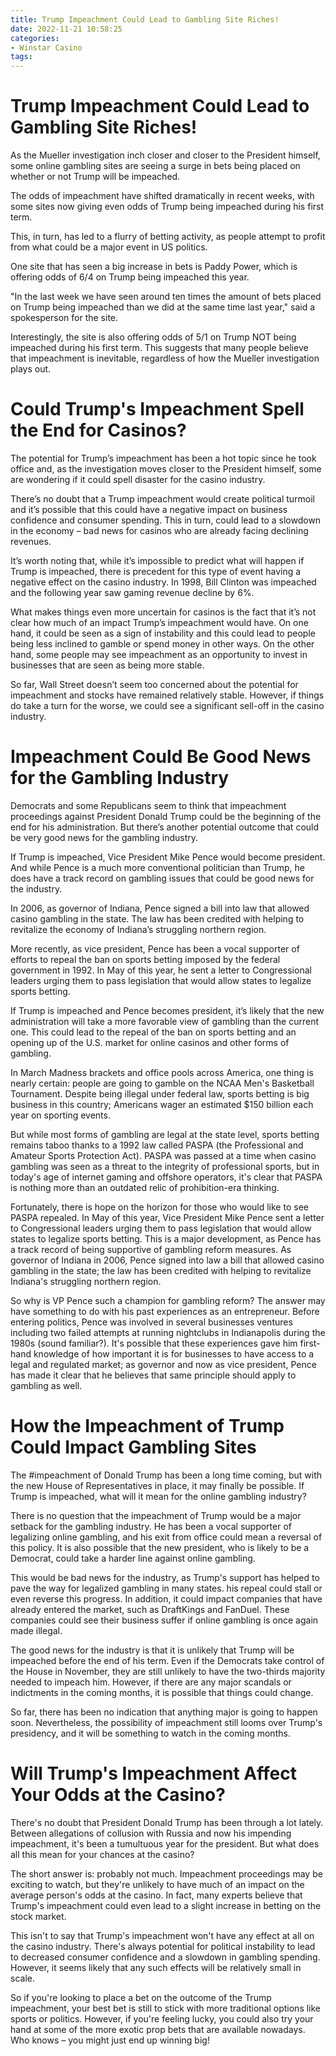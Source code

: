 ```yaml
---
title: Trump Impeachment Could Lead to Gambling Site Riches!
date: 2022-11-21 10:58:25
categories:
- Winstar Casino
tags:
---
```



#  Trump Impeachment Could Lead to Gambling Site Riches!

As the Mueller investigation inch closer and closer to the President himself, some online gambling sites are seeing a surge in bets being placed on whether or not Trump will be impeached.

The odds of impeachment have shifted dramatically in recent weeks, with some sites now giving even odds of Trump being impeached during his first term.

This, in turn, has led to a flurry of betting activity, as people attempt to profit from what could be a major event in US politics.

One site that has seen a big increase in bets is Paddy Power, which is offering odds of 6/4 on Trump being impeached this year.

"In the last week we have seen around ten times the amount of bets placed on Trump being impeached than we did at the same time last year," said a spokesperson for the site.

Interestingly, the site is also offering odds of 5/1 on Trump NOT being impeached during his first term. This suggests that many people believe that impeachment is inevitable, regardless of how the Mueller investigation plays out.

#  Could Trump's Impeachment Spell the End for Casinos?

The potential for Trump’s impeachment has been a hot topic since he took office and, as the investigation moves closer to the President himself, some are wondering if it could spell disaster for the casino industry.

There’s no doubt that a Trump impeachment would create political turmoil and it’s possible that this could have a negative impact on business confidence and consumer spending. This in turn, could lead to a slowdown in the economy – bad news for casinos who are already facing declining revenues.

It’s worth noting that, while it’s impossible to predict what will happen if Trump is impeached, there is precedent for this type of event having a negative effect on the casino industry. In 1998, Bill Clinton was impeached and the following year saw gaming revenue decline by 6%.

What makes things even more uncertain for casinos is the fact that it’s not clear how much of an impact Trump’s impeachment would have. On one hand, it could be seen as a sign of instability and this could lead to people being less inclined to gamble or spend money in other ways. On the other hand, some people may see impeachment as an opportunity to invest in businesses that are seen as being more stable.

So far, Wall Street doesn’t seem too concerned about the potential for impeachment and stocks have remained relatively stable. However, if things do take a turn for the worse, we could see a significant sell-off in the casino industry.

#  Impeachment Could Be Good News for the Gambling Industry

Democrats and some Republicans seem to think that impeachment proceedings against President Donald Trump could be the beginning of the end for his administration. But there’s another potential outcome that could be very good news for the gambling industry.

If Trump is impeached, Vice President Mike Pence would become president. And while Pence is a much more conventional politician than Trump, he does have a track record on gambling issues that could be good news for the industry.

In 2006, as governor of Indiana, Pence signed a bill into law that allowed casino gambling in the state. The law has been credited with helping to revitalize the economy of Indiana’s struggling northern region.

More recently, as vice president, Pence has been a vocal supporter of efforts to repeal the ban on sports betting imposed by the federal government in 1992. In May of this year, he sent a letter to Congressional leaders urging them to pass legislation that would allow states to legalize sports betting.

If Trump is impeached and Pence becomes president, it’s likely that the new administration will take a more favorable view of gambling than the current one. This could lead to the repeal of the ban on sports betting and an opening up of the U.S. market for online casinos and other forms of gambling.



In March Madness brackets and office pools across America, one thing is nearly certain: people are going to gamble on the NCAA Men's Basketball Tournament. Despite being illegal under federal law, sports betting is big business in this country; Americans wager an estimated $150 billion each year on sporting events.

But while most forms of gambling are legal at the state level, sports betting remains taboo thanks to a 1992 law called PASPA (the Professional and Amateur Sports Protection Act). PASPA was passed at a time when casino gambling was seen as a threat to the integrity of professional sports, but in today's age of internet gaming and offshore operators, it's clear that PASPA is nothing more than an outdated relic of prohibition-era thinking.

Fortunately, there is hope on the horizon for those who would like to see PASPA repealed. In May of this year, Vice President Mike Pence sent a letter to Congressional leaders urging them to pass legislation that would allow states to legalize sports betting. This is a major development, as Pence has a track record of being supportive of gambling reform measures. As governor of Indiana in 2006, Pence signed into law a bill that allowed casino gambling in the state; the law has been credited with helping to revitalize Indiana's struggling northern region.

So why is VP Pence such a champion for gambling reform? The answer may have something to do with his past experiences as an entrepreneur. Before entering politics, Pence was involved in several businesses ventures including two failed attempts at running nightclubs in Indianapolis during the 1980s (sound familiar?). It's possible that these experiences gave him first-hand knowledge of how important it is for businesses to have access to a legal and regulated market; as governor and now as vice president, Pence has made it clear that he believes that same principle should apply to gambling as well.

#  How the Impeachment of Trump Could Impact Gambling Sites

The #impeachment of Donald Trump has been a long time coming, but with the new House of Representatives in place, it may finally be possible. If Trump is impeached, what will it mean for the online gambling industry?

There is no question that the impeachment of Trump would be a major setback for the gambling industry. He has been a vocal supporter of legalizing online gambling, and his exit from office could mean a reversal of this policy. It is also possible that the new president, who is likely to be a Democrat, could take a harder line against online gambling.

This would be bad news for the industry, as Trump's support has helped to pave the way for legalized gambling in many states. his repeal could stall or even reverse this progress. In addition, it could impact companies that have already entered the market, such as DraftKings and FanDuel. These companies could see their business suffer if online gambling is once again made illegal.

The good news for the industry is that it is unlikely that Trump will be impeached before the end of his term. Even if the Democrats take control of the House in November, they are still unlikely to have the two-thirds majority needed to impeach him. However, if there are any major scandals or indictments in the coming months, it is possible that things could change.

So far, there has been no indication that anything major is going to happen soon. Nevertheless, the possibility of impeachment still looms over Trump's presidency, and it will be something to watch in the coming months.

#  Will Trump's Impeachment Affect Your Odds at the Casino?

There's no doubt that President Donald Trump has been through a lot lately. Between allegations of collusion with Russia and now his impending impeachment, it's been a tumultuous year for the president. But what does all this mean for your chances at the casino?

The short answer is: probably not much. Impeachment proceedings may be exciting to watch, but they're unlikely to have much of an impact on the average person's odds at the casino. In fact, many experts believe that Trump's impeachment could even lead to a slight increase in betting on the stock market.

This isn't to say that Trump's impeachment won't have any effect at all on the casino industry. There's always potential for political instability to lead to decreased consumer confidence and a slowdown in gambling spending. However, it seems likely that any such effects will be relatively small in scale.

So if you're looking to place a bet on the outcome of the Trump impeachment, your best bet is still to stick with more traditional options like sports or politics. However, if you're feeling lucky, you could also try your hand at some of the more exotic prop bets that are available nowadays. Who knows – you might just end up winning big!